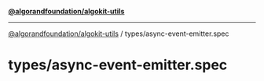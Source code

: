 [**@algorandfoundation/algokit-utils**](../../README.md)

***

[@algorandfoundation/algokit-utils](../../README.md) / types/async-event-emitter.spec

# types/async-event-emitter.spec
